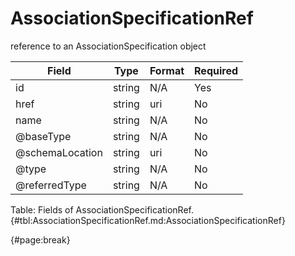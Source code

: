 <!--
    ATTENTION: This file was generated via gradle!
               Do NOT manually edit this file! Any such changes will be overwritten!
-->

# AssociationSpecificationRef

reference to an AssociationSpecification object

| Field | Type | Format | Required |
| ------- | ------- | ------- | --- |
| id | string | N/A | Yes |
| href | string | uri | No |
| name | string | N/A | No |
| @baseType | string | N/A | No |
| @schemaLocation | string | uri | No |
| @type | string | N/A | No |
| @referredType | string | N/A | No |

Table: Fields of AssociationSpecificationRef. {#tbl:AssociationSpecificationRef.md:AssociationSpecificationRef}

{#page:break}

